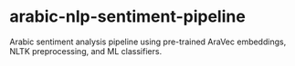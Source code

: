 # arabic-nlp-sentiment-pipeline
Arabic sentiment analysis pipeline using pre-trained AraVec embeddings, NLTK preprocessing, and ML classifiers.

